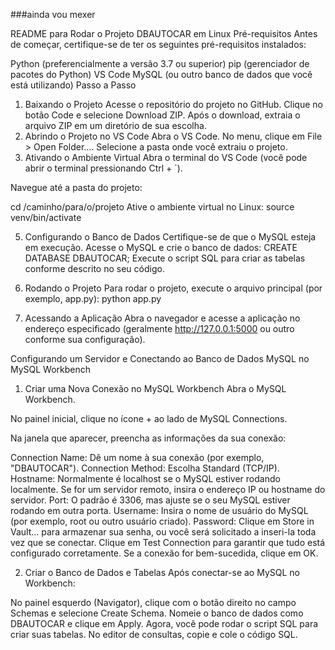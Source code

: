 ###ainda vou mexer

README para Rodar o Projeto DBAUTOCAR em Linux
Pré-requisitos
Antes de começar, certifique-se de ter os seguintes pré-requisitos instalados:

Python (preferencialmente a versão 3.7 ou superior)
pip (gerenciador de pacotes do Python)
VS Code
MySQL (ou outro banco de dados que você está utilizando)
Passo a Passo

1. Baixando o Projeto
   Acesse o repositório do projeto no GitHub.
   Clique no botão Code e selecione Download ZIP.
   Após o download, extraia o arquivo ZIP em um diretório de sua escolha.
2. Abrindo o Projeto no VS Code
   Abra o VS Code.
   No menu, clique em File > Open Folder....
   Selecione a pasta onde você extraiu o projeto.
3. Ativando o Ambiente Virtual
   Abra o terminal do VS Code (você pode abrir o terminal pressionando Ctrl + `).

Navegue até a pasta do projeto:

cd /caminho/para/o/projeto
Ative o ambiente virtual no Linux:
source venv/bin/activate

5. Configurando o Banco de Dados
   Certifique-se de que o MySQL esteja em execução. Acesse o MySQL e crie o banco de dados:
   CREATE DATABASE DBAUTOCAR;
   Execute o script SQL para criar as tabelas conforme descrito no seu código.

6. Rodando o Projeto
   Para rodar o projeto, execute o arquivo principal (por exemplo, app.py):
   python app.py

7. Acessando a Aplicação
   Abra o navegador e acesse a aplicação no endereço especificado (geralmente http://127.0.0.1:5000 ou outro conforme sua configuração).

Configurando um Servidor e Conectando ao Banco de Dados MySQL no MySQL Workbench

1. Criar uma Nova Conexão no MySQL Workbench
   Abra o MySQL Workbench.

No painel inicial, clique no ícone + ao lado de MySQL Connections.

Na janela que aparecer, preencha as informações da sua conexão:

Connection Name: Dê um nome à sua conexão (por exemplo, "DBAUTOCAR").
Connection Method: Escolha Standard (TCP/IP).
Hostname: Normalmente é localhost se o MySQL estiver rodando localmente. Se for um servidor remoto, insira o endereço IP ou hostname do servidor.
Port: O padrão é 3306, mas ajuste se o seu MySQL estiver rodando em outra porta.
Username: Insira o nome de usuário do MySQL (por exemplo, root ou outro usuário criado).
Password: Clique em Store in Vault... para armazenar sua senha, ou você será solicitado a inseri-la toda vez que se conectar.
Clique em Test Connection para garantir que tudo está configurado corretamente. Se a conexão for bem-sucedida, clique em OK.

2. Criar o Banco de Dados e Tabelas
   Após conectar-se ao MySQL no Workbench:

No painel esquerdo (Navigator), clique com o botão direito no campo Schemas e selecione Create Schema.
Nomeie o banco de dados como DBAUTOCAR e clique em Apply.
Agora, você pode rodar o script SQL para criar suas tabelas. No editor de consultas, copie e cole o código SQL.
